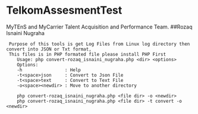 # TelkomAssesmentTest
MyTEnS and MyCarrier Talent Acquisition and Performance Team.
##Rozaq Isnaini Nugraha

```
 Purpose of this tools is get Log Files from Linux log directory then convert into JSON or Txt format,
 This files is in PHP formated file please install PHP First
    Usage: php convert-rozaq_isnaini_nugraha.php <dir> <options>
    Options:
    -h                : Help 
    -t<space>json     : Convert to Json File 
    -t<space>text     : Convert to Text File 
    -o<space><newdir> : Move to another directory 

    php convert-rozaq_isnaini_nugraha.php <file dir> -o <newdir> 
    php convert-rozaq_isnaini_nugraha.php <file dir> -t convert -o <newdir>
```
